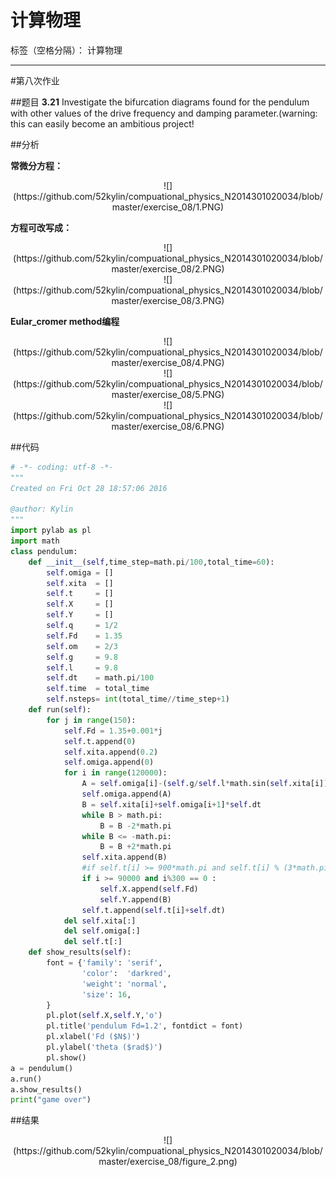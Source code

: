 # 计算物理

标签（空格分隔）： 计算物理

---

#第八次作业

##题目
**3.21**
Investigate the bifurcation diagrams found for the pendulum with other values of the drive frequency and damping parameter.(warning: this can easily become an ambitious project! 

##分析

**常微分方程：**

   <div align=center>
![](https://github.com/52kylin/compuational_physics_N2014301020034/blob/master/exercise_08/1.PNG)
</div>

**方程可改写成：**
   <div align=center>
![](https://github.com/52kylin/compuational_physics_N2014301020034/blob/master/exercise_08/2.PNG)
</div>

   <div align=center>
![](https://github.com/52kylin/compuational_physics_N2014301020034/blob/master/exercise_08/3.PNG)
</div>

**Eular_cromer method编程**

   <div align=center>
![](https://github.com/52kylin/compuational_physics_N2014301020034/blob/master/exercise_08/4.PNG)
</div>
   <div align=center>
![](https://github.com/52kylin/compuational_physics_N2014301020034/blob/master/exercise_08/5.PNG)
</div>
   <div align=center>
![](https://github.com/52kylin/compuational_physics_N2014301020034/blob/master/exercise_08/6.PNG)
</div>






##代码

```python
# -*- coding: utf-8 -*-
"""
Created on Fri Oct 28 18:57:06 2016

@author: Kylin
"""
import pylab as pl
import math
class pendulum:
    def __init__(self,time_step=math.pi/100,total_time=60):
        self.omiga = []
        self.xita  = []
        self.t     = []
        self.X     = []
        self.Y     = []
        self.q     = 1/2
        self.Fd    = 1.35
        self.om    = 2/3
        self.g     = 9.8
        self.l     = 9.8
        self.dt    = math.pi/100
        self.time  = total_time
        self.nsteps= int(total_time//time_step+1)
    def run(self):
        for j in range(150):
            self.Fd = 1.35+0.001*j
            self.t.append(0)
            self.xita.append(0.2)
            self.omiga.append(0)
            for i in range(120000):
                A = self.omiga[i]-(self.g/self.l*math.sin(self.xita[i])+self.q*self.omiga[i]+self.Fd*math.sin(self.om*self.t[i]))*self.dt
                self.omiga.append(A)
                B = self.xita[i]+self.omiga[i+1]*self.dt
                while B > math.pi:
                    B = B -2*math.pi
                while B <= -math.pi:
                    B = B +2*math.pi
                self.xita.append(B)
                #if self.t[i] >= 900*math.pi and self.t[i] % (3*math.pi) <= self.dt:
                if i >= 90000 and i%300 == 0 :
                    self.X.append(self.Fd)
                    self.Y.append(B)
                self.t.append(self.t[i]+self.dt)
            del self.xita[:]
            del self.omiga[:]
            del self.t[:]
    def show_results(self):
        font = {'family': 'serif',
                'color':  'darkred',
                'weight': 'normal',
                'size': 16,
        }
        pl.plot(self.X,self.Y,'o')
        pl.title('pendulum Fd=1.2', fontdict = font)
        pl.xlabel('Fd ($N$)')
        pl.ylabel('theta ($rad$)')
        pl.show()
a = pendulum()
a.run()
a.show_results()
print("game over")
```

##结果
   <div align=center>
![](https://github.com/52kylin/compuational_physics_N2014301020034/blob/master/exercise_08/figure_2.png)
</div>
